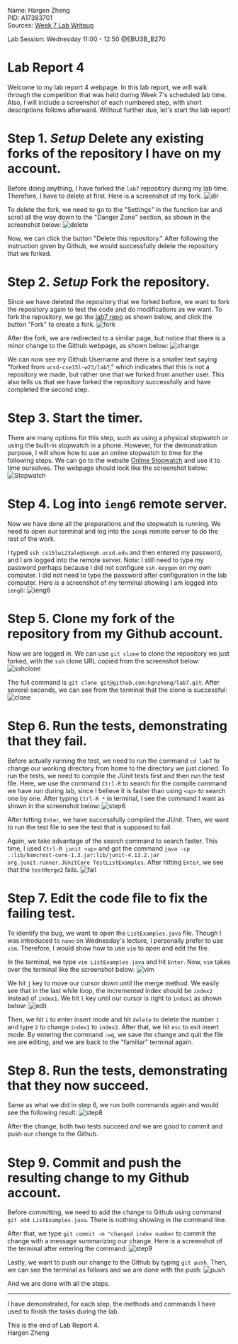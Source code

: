 Name: Hargen Zheng\
PID: A17383701\
Sources: [Week 7 Lab Writeup](https://ucsd-cse15l-w23.github.io/week/week7/)

Lab Session: Wednesday 11:00 - 12:50 @EBU3B_B270

# Lab Report 4
Welcome to my lab report 4 webpage. In this lab report, we will walk through the competition that was held during Week 7's scheduled lab time. Also, I will include a screenshot of each numbered step, with short descriptions follows afterward. Without further due, let's start the lab report!

# Step 1. *Setup* Delete any existing forks of the repository I have on my account.

Before doing anything, I have forked the `lab7` repository during my lab time. Therefore, I have to delete at first. Here is a screenshot of my fork.
![dir](step1-1.png)

To delete the fork, we need to go to the "Settings" in the function bar and scroll all the way down to the "Danger Zone" section, as shown in the screenshot below:
![delete](step1-2.png)

Now, we can click the button "Delete this repository." After following the instruction given by Github, we would successfully delete the repository that we forked.  

# Step 2. *Setup* Fork the repository.
Since we have deleted the repository that we forked before, we want to fork the repository again to test the code and do modifications as we want. To fork the repository, we go the [lab7 repo](https://ucsd-cse15l-w23.github.io/week/week7/) as shown below, and click the button "Fork" to create a fork.
![fork](step2.png)

After the fork, we are redirected to a similar page, but notice that there is a minor change to the Github webpage, as shown below:
![change](step2-2.png)

We can now see my Github Username and there is a smaller text saying "forked from `ucsd-cse15l-w23/lab7`," which indicates that this is not a repository we made, but rather one that we forked from another user. This also tells us that we have forked the repository successfully and have completed the second step.

# Step 3. Start the timer.
There are many options for this step, such as using a physical stopwatch or using the built-in stopwatch in a phone. However, for the demonstration purpose, I will show how to use an online stopwatch to time for the following steps. We can go to the website [Online Stopwatch](https://www.timeanddate.com/stopwatch/) and use it to time ourselves. The webpage should look like the screenshot below:
![Stopwatch](step3.png)

# Step 4. Log into `ieng6` remote server.
Now we have done all the preparations and the stopwatch is running. We need to open our terminal and log into the `ieng6` remote server to do the rest of the work.

I typed `ssh cs15lwi23ale@ieng6.ucsd.edu` and then entered my password, and I am logged into the remote server. Note: I still need to type my password perhaps because I did not configure `ssh-keygen` on my own computer. I did not need to type the password after configuration in the lab computer. Here is a screenshot of my terminal showing I am logged into `ieng6`:
![ieng6](step4.png)

# Step 5. Clone my fork of the repository from my Github account.
Now we are logged in. We can use `git clone` to clone the repository we just forked, with the `ssh` clone URL copied from the screenshot below:
![sshclone](step5-1.png)

The full command is `git clone git@github.com:hgnzheng/lab7.git`. After several seconds, we can see from the terminal that the clone is successful:
![clone](step5-2.png)

# Step 6. Run the tests, demonstrating that they fail.
Before actually running the test, we need to run the command `cd lab7` to change our working directory from home to the directory we just cloned. To run the tests, we need to compile the JUnit tests first and then run the test file. Here, we use the command `Ctrl-R` to search for the compile command we have run during lab, since I believe it is faster than using `<up>` to search one by one. After typing `Ctrl-R *` in terminal, I see the command I want as shown in the screenshot below:
![step6](step-6.png)

After hitting `Enter`, we have successfully compiled the JUnit. Then, we want to run the test file to see the test that is supposed to fail. 

Again, we take advantage of the search command to search faster. This time, I used `Ctrl-R junit <up>` and got the command `java -cp .:lib/hamcrest-core-1.3.jar:lib/junit-4.13.2.jar org.junit.runner.JUnitCore TestListExamples`. After hitting `Enter`, we see that the `testMerge2` fails. 
![fail](step6-2.png)

# Step 7. Edit the code file to fix the failing test.
To identify the bug, we want to open the `ListExamples.java` file. Though I was introduced to `nano` on Wednesday's lecture, I personally prefer to use `vim`. Therefore, I would show how to use `vim` to open and edit the file. 

In the terminal, we type `vim ListExamples.java` and hit `Enter`. Now, `vim` takes over the terminal like the screenshot below:
![vim](step6-3.png)

We hit `j` key to move our cursor down until the merge method. We easily see that in the last while loop, the incremented index should be `index2` instead of `index1`. We hit `l` key until our cursor is right to `index1` as shown below:
![edit](step6-4.png)

Then, we hit `i` to enter insert mode and hit `delete` to delete the number `1` and type `2` to change `index1` to `index2`. After that, we hit `esc` to exit insert mode. By entering the command `:wq`, we save the change and quit the file we are editing, and we are back to the "familiar" terminal again.

# Step 8. Run the tests, demonstrating that they now succeed.

Same as what we did in step 6, we run both commands again and would see the following result:
![step8](step8.png)

After the change, both two tests succeed and we are good to commit and push our change to the Github.
# Step 9. Commit and push the resulting change to my Github account.
Before committing, we need to add the change to Github using command `git add ListExamples.java`. There is nothing showing in the command line. 

After that, we type `git commit -m "changed index number` to commit the change with a message summarizing our change. Here is a screenshot of the terminal after entering the command:
![step9](step9.png)

Lastly, we want to push our change to the Github by typing `git push`. Then, we can see the terminal as follows and we are done with the push:
![push](step9-2.png)

And we are done with all the steps.

---

I have demonstrated, for each step, the methods and commands I have used to finish the tasks during the lab. 

This is the end of Lab Report 4.\
Hargen Zheng


